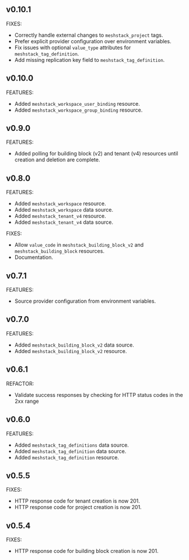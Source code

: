 ## v0.10.1

FIXES:
- Correctly handle external changes to `meshstack_project` tags.
- Prefer explicit provider configuration over environment variables.
- Fix issues with optional `value_type` attributes for `meshstack_tag_definition`.
- Add missing replication key field to `meshstack_tag_definition`.

## v0.10.0

FEATURES:
- Added `meshstack_workspace_user_binding` resource.
- Added `meshstack_workspace_group_binding` resource.

## v0.9.0

FEATURES:
- Added polling for building block (v2) and tenant (v4) resources until creation and deletion are complete.

## v0.8.0

FEATURES:
- Added `meshstack_workspace` resource.
- Added `meshstack_workspace` data source.
- Added `meshstack_tenant_v4` resource.
- Added `meshstack_tenant_v4` data source.

FIXES:
- Allow `value_code` in `meshstack_building_block_v2` and `meshstack_building_block` resources.
- Documentation.

## v0.7.1

FEATURES:
- Source provider configuration from environment variables.

## v0.7.0

FEATURES:
- Added `meshstack_building_block_v2` data source.
- Added `meshstack_building_block_v2` resource.

## v0.6.1

REFACTOR:
- Validate success responses by checking for HTTP status codes in the 2xx range

## v0.6.0

FEATURES:
- Added `meshstack_tag_definitions` data source.
- Added `meshstack_tag_definition` data source.
- Added `meshstack_tag_definition` resource.

## v0.5.5

FIXES:
- HTTP response code for tenant creation is now 201.
- HTTP response code for project creation is now 201.

## v0.5.4

FIXES:
- HTTP response code for building block creation is now 201.
